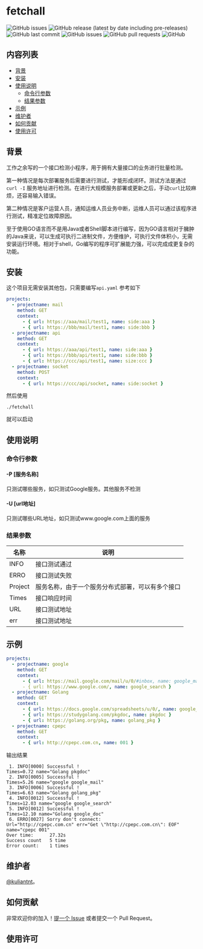 # fetchall

![GitHub issues](https://img.shields.io/github/issues/kuliantnt/fetchall)
![GitHub release (latest by date including pre-releases)](https://img.shields.io/github/v/release/kuliantnt/fetchall?include_prereleases)
![GitHub last commit](https://img.shields.io/github/last-commit/kuliantnt/fetchall)
![GitHub issues](https://img.shields.io/github/issues-raw/kuliantnt/fetchall)
![GitHub pull requests](https://img.shields.io/github/issues-pr/kuliantnt/fetchall)
![GitHub](https://img.shields.io/github/license/kuliantnt/fetchall)

## 内容列表

- [背景](#背景)
- [安装](#安装)
- [使用说明](#使用说明)
  - [命令行参数](#命令行参数)
  - [结果参数](#结果参数)
- [示例](#示例)
- [维护者](#维护者)
- [如何贡献](#如何贡献)
- [使用许可](#使用许可)

## 背景

工作之余写的一个接口检测小程序，用于拥有大量接口的业务进行批量检测。

第一种情况是每次部署服务后需要进行测试，才能形成闭环。测试方法是通过`curl -I` 服务地址进行检测。在进行大规模服务部署或更新之后，手动`curl`比较麻烦，还容易输入错误。

第二种情况是客户运营人员，通知运维人员业务中断，运维人员可以通过该程序进行测试，精准定位故障原因。

至于使用GO语言而不是用Java或者Shell脚本进行编写，因为GO语言相对于臃肿的Java来说，可以生成可执行二进制文件，方便维护，可执行文件体积小，无需安装运行环境。相对于shell，Go编写的程序可扩展能力强，可以完成成更复杂的功能。

## 安装

这个项目无需安装其他包，只需要编写`api.yaml` 参考如下

```yaml
projects:
  - projectname: mail
    method: GET
    context:
      - { url: https://aaa/mail/test1, name: side:aaa }
      - { url: https://bbb/mail/test1, name: side:bbb }
  - projectname: api
    method: GET
    context:
      - { url: https://aaa/api/test1, name: side:aaa }
      - { url: https://bbb/api/test1, name: side:bbb }
      - { url: https://ccc/api/test1, name: size:ccc }
  - projectname: socket
    method: POST
    context:
      - { url: https://ccc/api/socket, name: side:socket }
```

然后使用

```shell
./fetchall
```

就可以启动

## 使用说明

### 命令行参数

#### -P [服务名称]

只测试哪些服务，如只测试Google服务。其他服务不检测

#### -U [url地址]

只测试哪些URL地址，如只测试www.google.com上面的服务

### 结果参数

|名称|说明|
|---|---|
|INFO|接口测试通过|
|ERRO|接口测试失败|
|Project|服务名称，由于一个服务分布式部署，可以有多个接口|
|Times|接口响应时间|
|URL|接口测试地址|
|err|接口测试地址|

## 示例

```yaml
projects:
  - projectname: google
    method: GET
    context:
      - { url: https://mail.google.com/mail/u/0/#inbox, name: google_mail }
      - { url: https://www.google.com/, name: google_search }
  - projectname: Golang
    method: GET
    context:
      - { url: https://docs.google.com/spreadsheets/u/0/, name: google_doc }
      - { url: https://studygolang.com/pkgdoc, name: pkgdoc }
      - { url: https://golang.org/pkg, name: golang_pkg }
  - projectname: cpepc
    method: GET
    context:
      - { url: http://cpepc.com.cn, name: 001 }
```

输出结果

```log
 1. INFO[0000] Successful !                                  Times=0.72 name="Golang pkgdoc"
 2. INFO[0005] Successful !                                  Times=5.26 name="google google_mail"
 3. INFO[0006] Successful !                                  Times=6.63 name="Golang golang_pkg"
 4. INFO[0012] Successful !                                  Times=12.03 name="google google_search"
 5. INFO[0012] Successful !                                  Times=12.10 name="Golang google_doc"
 6. ERRO[0027] Sorry don't connect:                          Url="http://cpepc.com.cn" err="Get \"http://cpepc.com.cn\": EOF" name="cpepc 001"
Over time:      27.32s
Success count   5 time
Error count:    1 times
```

## 维护者

[@kuliantnt](https://github.com/kuliantnt/)。

## 如何贡献

非常欢迎你的加入！[提一个 Issue](https://github.com/kuliantnt/fetchall/issues/new) 或者提交一个 Pull Request。

## 使用许可


